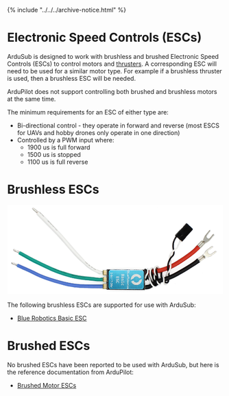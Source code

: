 {% include "../../../archive-notice.html" %}

# Electronic Speed Controls (ESCs)

ArduSub is designed to work with brushless and brushed Electronic Speed Controls (ESCs) to control motors and [thrusters](/introduction/hardware-options/required-hardware/thrusters.md). A corresponding ESC will need to be used for a similar motor type. For example if a brushless thruster is used, then a brushless ESC will be needed.

ArduPilot does not support controlling both brushed and brushless motors at the same time.

The minimum requirements for an ESC of either type are:

* Bi-directional control - they operate in forward and reverse (most ESCS for UAVs and hobby drones only operate in one direction)
* Controlled by a PWM input where:
    * 1900 us is full forward
    * 1500 us is stopped
    * 1100 us is full reverse

# Brushless ESCs

<img src="/images/hardware/besc.png" class="img-responsive img-center" style="max-height:600px;">

The following brushless ESCs are supported for use with ArduSub:

* [Blue Robotics Basic ESC](https://bluerobotics.com/store/thrusters/speed-controllers/besc30-r3/)

# Brushed ESCs

No brushed ESCs have been reported to be used with ArduSub, but here is the reference documentation from ArduPilot:

* [Brushed Motor ESCs](https://ardupilot.org/rover/docs/common-brushed-motors.html)
